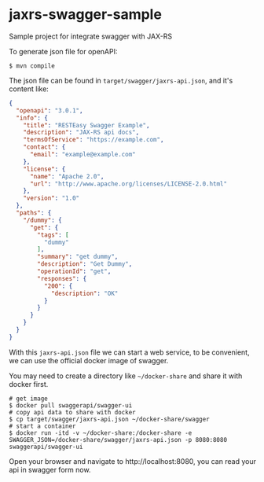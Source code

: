 # jaxrs-swagger-sample

Sample project for integrate swagger with JAX-RS 

To generate json file for openAPI:

```shell script
$ mvn compile
```

The json file can be found in `target/swagger/jaxrs-api.json`, and it's content like: 

```json
{
  "openapi": "3.0.1",
  "info": {
    "title": "RESTEasy Swagger Example",
    "description": "JAX-RS api docs",
    "termsOfService": "https://example.com",
    "contact": {
      "email": "example@example.com"
    },
    "license": {
      "name": "Apache 2.0",
      "url": "http://www.apache.org/licenses/LICENSE-2.0.html"
    },
    "version": "1.0"
  },
  "paths": {
    "/dummy": {
      "get": {
        "tags": [
          "dummy"
        ],
        "summary": "get dummy",
        "description": "Get Dummy",
        "operationId": "get",
        "responses": {
          "200": {
            "description": "OK"
          }
        }
      }
    }
  }
}
```

With this `jaxrs-api.json` file we can start a web service, to be convenient, we can use the official docker image of swagger.

You may need to create a directory like `~/docker-share` and share it with docker first.

```shell script
# get image
$ docker pull swaggerapi/swagger-ui
# copy api data to share with docker
$ cp target/swagger/jaxrs-api.json ~/docker-share/swagger
# start a container 
$ docker run -itd -v ~/docker-share:/docker-share -e SWAGGER_JSON=/docker-share/swagger/jaxrs-api.json -p 8080:8080 swaggerapi/swagger-ui
```
Open your browser and navigate to http://localhost:8080, you can read your api in swagger form now.

